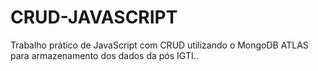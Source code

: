 # CRUD-JAVASCRIPT
Trabalho prático de JavaScript com CRUD utilizando o MongoDB ATLAS para armazenamento dos dados da pós IGTI..
